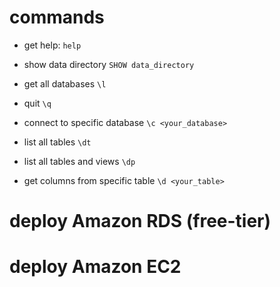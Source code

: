 # commands

- get help:  `help`

- show data directory `SHOW data_directory`

- get all databases `\l`

- quit `\q`

- connect to specific database `\c <your_database>`

- list all tables `\dt`

- list all tables and views `\dp`

- get columns from specific table `\d <your_table>`

# deploy Amazon RDS (free-tier)

# deploy Amazon EC2